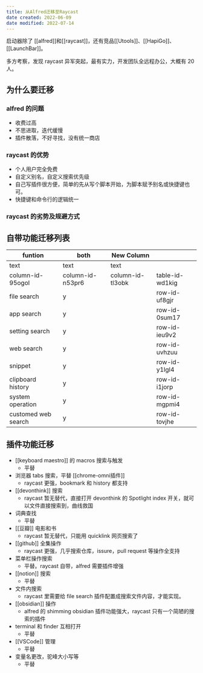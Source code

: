 ```yaml
---
title: 从Alfred迁移至Raycast
date created: 2022-06-09
date modified: 2022-07-14
---
```


启动器除了 [[alfred]]和[[raycast]]，还有竞品[[Utools]]、[[HapiGo]]、[[LaunchBar]]。

多方考察，发现 raycast 异军突起，最有实力，开发团队全远程办公，大概有 20 人。

## 为什么要迁移

### alfred 的问题

- 收费过高
- 不思进取，迭代缓慢
- 插件散落，不好寻找，没有统一商店

### raycast 的优势

- 个人用户完全免费
- 自定义别名，自定义搜索优先级
- 自己写插件很方便，简单的先从写个脚本开始，为脚本赋予别名或快捷键也可。
- 快捷键和命令行的逻辑统一

### raycast 的劣势及规避方式

## 自带功能迁移列表

| funtion | both | New Column | |
| ------------------- | ---------------- | ---------------- | --------------- |
| text | text | text | |
| column-id-95ogol | column-id-n53pr6 | column-id-tl3obk | table-id-wd1kig |
| file search | y | | row-id-uf8gjr |
| app search | y | | row-id-0sum17 |
| setting search | y | | row-id-ieu9v2 |
| web search | y | | row-id-uvhzuu |
| snippet | y | | row-id-y1lgl4 |
| clipboard history | y | | row-id-i1jorp |
| system operation | y | | row-id-mgpmi4 |
| customed web search | y | | row-id-tovjhe |

## 插件功能迁移

- [[keyboard maestro]] 的 macros 搜索与触发
	- 平替
- 浏览器 tabs 搜索，平替 [[chrome-omni插件]]
	- raycast 更强，bookmark 和 history 都支持
- [[devonthink]] 搜索
	- raycast 暂无替代，直接打开 devonthink 的 Spotlight index 开关，就可以文件直接搜索到，曲线救国
- 词典查找
	- 平替
- [[豆瓣]] 电影和书
	- raycast 暂无替代，只能用 quicklink 网页搜索了
- [[github]] 全集操作
	- raycast 更强，几乎搜索仓库，issure，pull request 等操作全支持
- 菜单栏操作搜索
	- 平替。raycast 自带，alfred 需要插件增强
- [[notion]] 搜索
	- 平替
- 文件内搜索
	- raycast 里需要给 file search 插件配置成搜索文件内容，才能实现。
- [[obsidian]] 操作
	- alfred 的 shimming obsidian 插件功能强大，raycast 只有一个简陋的搜索的插件
- terminal 和 finder 互相打开
	- 平替
- [[VSCode]] 管理
	- 平替
- 变量名更改，驼峰大小写等
	- 平替
